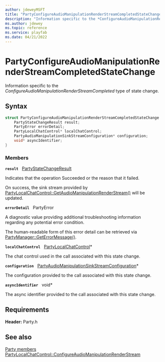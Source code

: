 ```yaml
---
author: jdeweyMSFT
title: "PartyConfigureAudioManipulationRenderStreamCompletedStateChange"
description: "Information specific to the *ConfigureAudioManipulationRenderStreamCompleted* type of state change."
ms.author: jdewey
ms.topic: reference
ms.service: playfab
ms.date: 04/21/2022
---
```


# PartyConfigureAudioManipulationRenderStreamCompletedStateChange  

Information specific to the *ConfigureAudioManipulationRenderStreamCompleted* type of state change.  

## Syntax  
  
```cpp
struct PartyConfigureAudioManipulationRenderStreamCompletedStateChange : PartyStateChange {  
    PartyStateChangeResult result;  
    PartyError errorDetail;  
    PartyLocalChatControl* localChatControl;  
    PartyAudioManipulationSinkStreamConfiguration* configuration;  
    void* asyncIdentifier;  
}  
```
  
### Members  
  
**`result`** &nbsp; [PartyStateChangeResult](../enums/partystatechangeresult.md)  
  
Indicates that the operation Succeeded or the reason that it failed.
  
On success, the sink stream provided by [PartyLocalChatControl::GetAudioManipulationRenderStream()](../classes/PartyLocalChatControl/methods/partylocalchatcontrol_getaudiomanipulationrenderstream.md) will be updated.
  
**`errorDetail`** &nbsp; PartyError  
  
A diagnostic value providing additional troubleshooting information regarding any potential error condition.
  
The human-readable form of this error detail can be retrieved via [PartyManager::GetErrorMessage()](../classes/PartyManager/methods/partymanager_geterrormessage.md).
  
**`localChatControl`** &nbsp; [PartyLocalChatControl](../classes/PartyLocalChatControl/partylocalchatcontrol.md)*  
  
The chat control used in the call associated with this state change.
  
**`configuration`** &nbsp; [PartyAudioManipulationSinkStreamConfiguration](partyaudiomanipulationsinkstreamconfiguration.md)*  
  
The configuration provided to the call associated with this state change.
  
**`asyncIdentifier`** &nbsp; void*  
  
The async identifier provided to the call associated with this state change.
  
  
## Requirements  
  
**Header:** Party.h
  
## See also  
[Party members](../party_members.md)  
[PartyLocalChatControl::ConfigureAudioManipulationRenderStream](../classes/PartyLocalChatControl/methods/partylocalchatcontrol_configureaudiomanipulationrenderstream.md)
  
  
